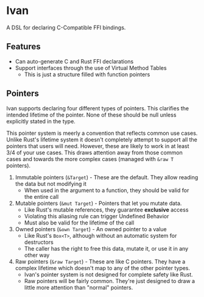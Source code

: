 Ivan
====
A DSL for declaring C-Compatible FFI bindings.

## Features
- Can auto-generate C and Rust FFI declarations
- Support interfaces through the use of Virtual Method Tables
  - This is just a structure filled with function pointers

## Pointers
Ivan supports declaring four different types of pointers.
This clarifies the intended lifetime of the pointer.
None of these should be null unless explicitly stated in the type.

This pointer system is meerly a convention that reflects common use cases.
Unlike Rust's lifetime system it doesn't completely attempt to support all the
pointers that users will need. However, these are likely to work in at least 3/4 of your
use cases. This draws attention away from those common cases and towards
the more complex cases (managed with `&raw T` pointers).

1. Immutable pointers (`&Target`) - These are the default. They allow reading the data but not modifying it
   - When used in the argument to a function, they should be valid for the entire call
2. Mutable pointers (`&mut Target`) - Pointers that let you mutate data.
   - Like Rust's mutable references, they guarantee **exclusive** access
   - Violating this aliasing rule can trigger Undefined Behavior
   - Must also be valid for the lifetime of the call
3. Owned pointers (`&own Target`) - An owned pointer to a value
   - Like Rust's `Box<T>`, although without an automatic system for destructors
   - The caller has the right to free this data, mutate it, or use it in any other way
4. Raw pointers (`&raw Target`) - These are like C pointers. They have a complex
    lifetime which doesn't map to any of the other pointer types.
   - Ivan's pointer system is not designed for complete safety like Rust.
   - Raw pointers will be fairly common. They're just designed to draw a little more 
     attention than "normal" pointers.